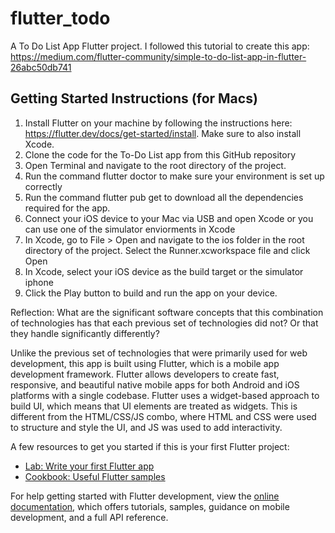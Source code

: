 # flutter_todo

A To Do List App Flutter project.
I followed this tutorial to create this app: https://medium.com/flutter-community/simple-to-do-list-app-in-flutter-26abc50db741

## Getting Started Instructions (for Macs)

1. Install Flutter on your machine by following the instructions here: https://flutter.dev/docs/get-started/install. Make sure to also install Xcode.
2. Clone the code for the To-Do List app from this GitHub repository
3. Open Terminal and navigate to the root directory of the project.
4. Run the command flutter doctor to make sure your environment is set up correctly
5. Run the command flutter pub get to download all the dependencies required for the app.
6. Connect your iOS device to your Mac via USB and open Xcode or you can use one of the simulator enviorments in Xcode
7. In Xcode, go to File > Open and navigate to the ios folder in the root directory of the project. Select the Runner.xcworkspace file and click Open
8. In Xcode, select your iOS device as the build target or the simulator iphone
9. Click the Play button to build and run the app on your device.


Reflection: What are the significant software concepts that this combination of technologies has that each previous set of technologies did not? Or that they handle significantly differently?

Unlike the previous set of technologies that were primarily used for web development, this app is built using Flutter, which is a mobile app development framework. Flutter allows developers to create fast, responsive, and beautiful native mobile apps for both Android and iOS platforms with a single codebase. Flutter uses a widget-based approach to build UI, which means that UI elements are treated as widgets. This is different from the HTML/CSS/JS combo, where HTML and CSS were used to structure and style the UI, and JS was used to add interactivity.

A few resources to get you started if this is your first Flutter project:

- [Lab: Write your first Flutter app](https://docs.flutter.dev/get-started/codelab)
- [Cookbook: Useful Flutter samples](https://docs.flutter.dev/cookbook)

For help getting started with Flutter development, view the
[online documentation](https://docs.flutter.dev/), which offers tutorials,
samples, guidance on mobile development, and a full API reference.
